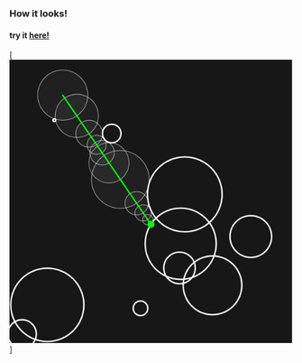 ### How it looks!

#### try it [here!](https://victordigital.github.io/2dRaymarching/)

[![how it looks!](https://github.com/victorDigital/p5.js-Experiments/blob/main/2dRaymarching/image.png?raw=true)]
